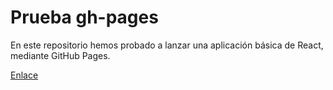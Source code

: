 # Prueba gh-pages

En este repositorio hemos probado a lanzar una aplicación básica de React, mediante GitHub Pages.

[Enlace](https://petermartesc.github.io/primerhostprueba/)

